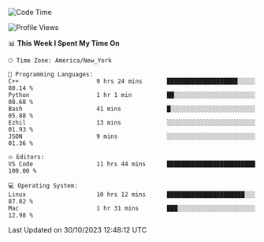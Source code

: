 <!--START_SECTION:waka-->
![Code Time](http://img.shields.io/badge/Code%20Time-575%20hrs%2028%20mins-blue)

![Profile Views](http://img.shields.io/badge/Profile%20Views-0-blue)

📊 **This Week I Spent My Time On** 

```text
🕑︎ Time Zone: America/New_York

💬 Programming Languages: 
C++                      9 hrs 24 mins       ████████████████████░░░░░   80.14 % 
Python                   1 hr 1 min          ██░░░░░░░░░░░░░░░░░░░░░░░   08.68 % 
Bash                     41 mins             █░░░░░░░░░░░░░░░░░░░░░░░░   05.88 % 
Ezhil                    13 mins             ░░░░░░░░░░░░░░░░░░░░░░░░░   01.93 % 
JSON                     9 mins              ░░░░░░░░░░░░░░░░░░░░░░░░░   01.36 % 

🔥 Editors: 
VS Code                  11 hrs 44 mins      █████████████████████████   100.00 % 

💻 Operating System: 
Linux                    10 hrs 12 mins      ██████████████████████░░░   87.02 % 
Mac                      1 hr 31 mins        ███░░░░░░░░░░░░░░░░░░░░░░   12.98 % 
```


 Last Updated on 30/10/2023 12:48:12 UTC
<!--END_SECTION:waka-->
